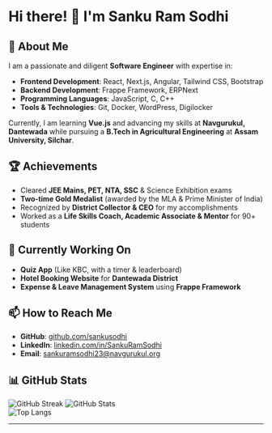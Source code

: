 # Hi there! 👋 I'm Sanku Ram Sodhi

## 🚀 About Me
I am a passionate and diligent **Software Engineer** with expertise in:
- **Frontend Development**: React, Next.js, Angular, Tailwind CSS, Bootstrap  
- **Backend Development**: Frappe Framework, ERPNext  
- **Programming Languages**: JavaScript, C, C++  
- **Tools & Technologies**: Git, Docker, WordPress, Digilocker  

Currently, I am learning **Vue.js** and advancing my skills at **Navgurukul, Dantewada** while pursuing a **B.Tech in Agricultural Engineering** at **Assam University, Silchar**.

## 🏆 Achievements  
- Cleared **JEE Mains, PET, NTA, SSC** & Science Exhibition exams  
- **Two-time Gold Medalist** (awarded by the MLA & Prime Minister of India)  
- Recognized by **District Collector & CEO** for my accomplishments  
- Worked as a **Life Skills Coach, Academic Associate & Mentor** for 90+ students  

## 🌱 Currently Working On  
- **Quiz App** (Like KBC, with a timer & leaderboard)  
- **Hotel Booking Website** for **Dantewada District**  
- **Expense & Leave Management System** using **Frappe Framework**  

## 📫 How to Reach Me  
- **GitHub**: [github.com/sankusodhi](https://https://github.com/sankusodhi)  
- **LinkedIn**: [linkedin.com/in/SankuRamSodhi](linkedin.com/in/sanku-ram-sodhi-331191291)  
- **Email**: [sankuramsodhi23@navgurukul.org](mailto:your-sankuramsodhi23@navgurukul.org)  

## 📊 GitHub Stats  
![GitHub Streak](https://github-readme-streak-stats.herokuapp.com/?user=SankuRamSodhi&theme=radical)
![GitHub Stats](https://github-readme-stats.vercel.app/api?username=SankuRamSodhi&show_icons=true&theme=radical)  
![Top Langs](https://github-readme-stats.vercel.app/api/top-langs/?username=SankuRamSodhi&layout=compact&theme=radical)  

---

<!---
sankusodhi/sankusodhi is a ✨ special ✨ repository because its `README.md` (this file) appears on your GitHub profile.
You can click the Preview link to take a look at your changes.
--->
